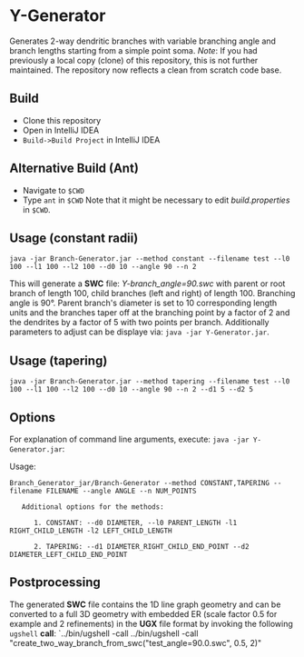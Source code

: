 # Y-Generator
Generates 2-way dendritic branches with variable branching angle and branch lengths starting from a simple point soma.
*Note*: If you had previously a local copy (clone) of this repository, this is not further maintained. The repository now reflects a clean from scratch code base.

## Build
- Clone this repository
- Open in IntelliJ IDEA
- `Build->Build Project` in IntelliJ IDEA

## Alternative Build (Ant)
- Navigate to `$CWD`
- Type `ant` in `$CWD`
Note that it might be necessary to edit *build.properties* in `$CWD`.

## Usage (constant radii)
`java -jar Branch-Generator.jar --method constant --filename test --l0 100 --l1 100 --l2 100 --d0 10 --angle 90 --n 2`

This will generate a **SWC** file: *Y-branch_angle=90.swc* with parent or root branch
of length 100, child branches (left and right) of length 100. Branching angle is 90°.
Parent branch's diameter is set to 10 corresponding length units and the branches
taper off at the branching point by a factor of 2 and the dendrites by a factor of
5 with two points per branch. Additionally parameters to adjust can be displaye via:
`java -jar Y-Generator.jar`.

## Usage (tapering)
`java -jar Branch-Generator.jar --method tapering --filename test --l0 100 --l1 100 --l2 100 --d0 10 --angle 90 --n 2 --d1 5 --d2 5`

## Options
For explanation of command line arguments, execute: `java -jar Y-Generator.jar`:

Usage:

`Branch_Generator_jar/Branch-Generator --method CONSTANT,TAPERING --filename FILENAME --angle ANGLE --n NUM_POINTS`

       Additional options for the methods:
       
          1. CONSTANT: --d0 DIAMETER, --l0 PARENT_LENGTH -l1 RIGHT_CHILD_LENGTH -l2 LEFT_CHILD_LENGTH
          
          2. TAPERING: --d1 DIAMETER_RIGHT_CHILD_END_POINT --d2 DIAMETER_LEFT_CHILD_END_POINT


## Postprocessing
The generated **SWC** file contains the 1D line graph geometry and can be 
converted to a full 3D geometry with embedded ER (scale factor 0.5 for example and 2 refinements) 
in the **UGX** file format by invoking the following `ugshell` **call**:
`../bin/ugshell -call  ../bin/ugshell -call "create_two_way_branch_from_swc(\"test_angle=90.0.swc\", 0.5, 2)"

